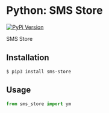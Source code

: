 # Python: SMS Store

[![PyPi Version](http://img.shields.io/pypi/v/sms-store.svg)](https://pypi.python.org/pypi/sms-store/)

SMS Store


## Installation

``` console
$ pip3 install sms-store
```


## Usage

``` python
from sms_store import ym
```
